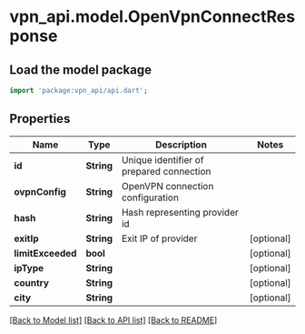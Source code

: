 # vpn_api.model.OpenVpnConnectResponse

## Load the model package
```dart
import 'package:vpn_api/api.dart';
```

## Properties
Name | Type | Description | Notes
------------ | ------------- | ------------- | -------------
**id** | **String** | Unique identifier of prepared connection | 
**ovpnConfig** | **String** | OpenVPN connection configuration | 
**hash** | **String** | Hash representing provider id | 
**exitIp** | **String** | Exit IP of provider | [optional] 
**limitExceeded** | **bool** |  | [optional] 
**ipType** | **String** |  | [optional] 
**country** | **String** |  | [optional] 
**city** | **String** |  | [optional] 

[[Back to Model list]](../README.md#documentation-for-models) [[Back to API list]](../README.md#documentation-for-api-endpoints) [[Back to README]](../README.md)


